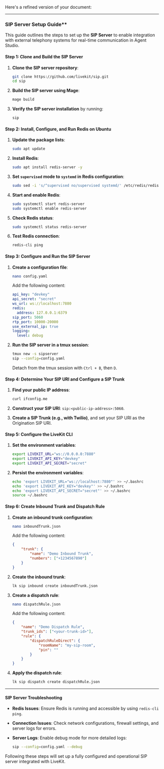 Here's a refined version of your document:

---

### SIP Server Setup Guide**

This guide outlines the steps to set up the **SIP Server** to enable integration with external telephony systems for real-time communication in Agent Studio.

#### **Step 1: Clone and Build the SIP Server**

1. **Clone the SIP server repository**:

    ```bash
    git clone https://github.com/livekit/sip.git
    cd sip
    ```

2. **Build the SIP server using Mage**:

    ```bash
    mage build
    ```

3. **Verify the SIP server installation** by running:

    ```bash
    sip
    ```

#### **Step 2: Install, Configure, and Run Redis on Ubuntu**

1. **Update the package lists**:

    ```bash
    sudo apt update
    ```

2. **Install Redis**:

    ```bash
    sudo apt install redis-server -y
    ```

3. **Set `supervised` mode to `systemd` in Redis configuration**:

    ```bash
    sudo sed -i 's/^supervised no/supervised systemd/' /etc/redis/redis.conf
    ```

4. **Start and enable Redis**:

    ```bash
    sudo systemctl start redis-server
    sudo systemctl enable redis-server
    ```

5. **Check Redis status**:

    ```bash
    sudo systemctl status redis-server
    ```

6. **Test Redis connection**:

    ```bash
    redis-cli ping
    ```

#### **Step 3: Configure and Run the SIP Server**

1. **Create a configuration file**:

    ```bash
    nano config.yaml
    ```

    Add the following content:

    ```yaml
    api_key: "devkey"
    api_secret: "secret"
    ws_url: ws://localhost:7880
    redis:
      address: 127.0.0.1:6379
    sip_port: 5060
    rtp_port: 10000-20000
    use_external_ip: true
    logging:
      level: debug
    ```

2. **Run the SIP server in a tmux session**:

    ```bash
    tmux new -s sipserver
    sip --config=config.yaml
    ```

    Detach from the tmux session with `Ctrl + B`, then `D`.

#### **Step 4: Determine Your SIP URI and Configure a SIP Trunk**

1. **Find your public IP address**:

    ```bash
    curl ifconfig.me
    ```

2. **Construct your SIP URI**: `sip:<public-ip-address>:5060`.

3. **Create a SIP Trunk (e.g., with Twilio)**, and set your SIP URI as the Origination SIP URI.

#### **Step 5: Configure the LiveKit CLI**

1. **Set the environment variables**:

    ```bash
    export LIVEKIT_URL="ws://0.0.0.0:7880"
    export LIVEKIT_API_KEY="devkey"
    export LIVEKIT_API_SECRET="secret"
    ```

2. **Persist the environment variables**:

    ```bash
    echo 'export LIVEKIT_URL="ws://localhost:7880"' >> ~/.bashrc
    echo 'export LIVEKIT_API_KEY="devkey"' >> ~/.bashrc
    echo 'export LIVEKIT_API_SECRET="secret"' >> ~/.bashrc
    source ~/.bashrc
    ```

#### **Step 6: Create Inbound Trunk and Dispatch Rule**

1. **Create an inbound trunk configuration**:

    ```bash
    nano inboundTrunk.json
    ```

    Add the following content:

    ```json
    {
        "trunk": {
            "name": "Demo Inbound Trunk",
            "numbers": ["+1234567890"]
        }
    }
    ```

2. **Create the inbound trunk**:

    ```bash
    lk sip inbound create inboundTrunk.json
    ```

3. **Create a dispatch rule**:

    ```bash
    nano dispatchRule.json
    ```

    Add the following content:

    ```json
    {
        "name": "Demo Dispatch Rule",
        "trunk_ids": ["<your-trunk-id>"],
        "rule": {
            "dispatchRuleDirect": {
                "roomName": "my-sip-room",
                "pin": ""
            }
        }
    }
    ```

4. **Apply the dispatch rule**:

    ```bash
    lk sip dispatch create dispatchRule.json
    ```

---

#### **SIP Server Troubleshooting**

- **Redis Issues**: Ensure Redis is running and accessible by using `redis-cli ping`.
- **Connection Issues**: Check network configurations, firewall settings, and server logs for errors.
- **Server Logs**: Enable debug mode for more detailed logs:

    ```bash
    sip --config=config.yaml --debug
    ```

Following these steps will set up a fully configured and operational SIP server integrated with LiveKit.